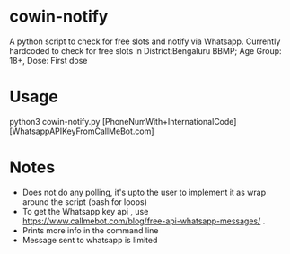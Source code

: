 # cowin-notify
A python script to check for free slots and notify via Whatsapp. Currently hardcoded to check for free slots in District:Bengaluru BBMP; Age Group: 18+, Dose: First dose

# Usage
python3 cowin-notify.py [PhoneNumWith+InternationalCode] [WhatsappAPIKeyFromCallMeBot.com]

# Notes
- Does not do any polling, it's upto the user to implement it as wrap around the script (bash for loops)
- To get the Whatsapp key api , use https://www.callmebot.com/blog/free-api-whatsapp-messages/ .
- Prints more info in the command line
- Message sent to whatsapp is limited
